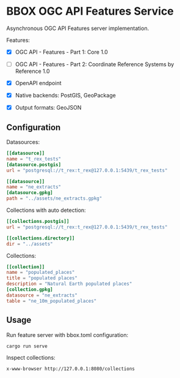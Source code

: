 # BBOX OGC API Features Service

Asynchronous OGC API Features server implementation.

Features:
- [x] OGC API - Features - Part 1: Core 1.0
- [ ] OGC API - Features - Part 2: Coordinate Reference Systems by Reference 1.0
- [x] OpenAPI endpoint
- [x] Native backends: PostGIS, GeoPackage
- [x] Output formats: GeoJSON


## Configuration

Datasources:
```toml
[[datasource]]
name = "t_rex_tests"
[datasource.postgis]
url = "postgresql://t_rex:t_rex@127.0.0.1:5439/t_rex_tests"

[[datasource]]
name = "ne_extracts"
[datasource.gpkg]
path = "../assets/ne_extracts.gpkg"
```

Collections with auto detection:
```toml
[[collections.postgis]]
url = "postgresql://t_rex:t_rex@127.0.0.1:5439/t_rex_tests"

[[collections.directory]]
dir = "../assets"
```

Collections:
```toml
[[collection]]
name = "populated_places"
title = "populated places"
description = "Natural Earth populated places"
[collection.gpkg]
datasource = "ne_extracts"
table = "ne_10m_populated_places"
```

## Usage

Run feature server with bbox.toml configuration:

    cargo run serve


Inspect collections:

    x-www-browser http://127.0.0.1:8080/collections
